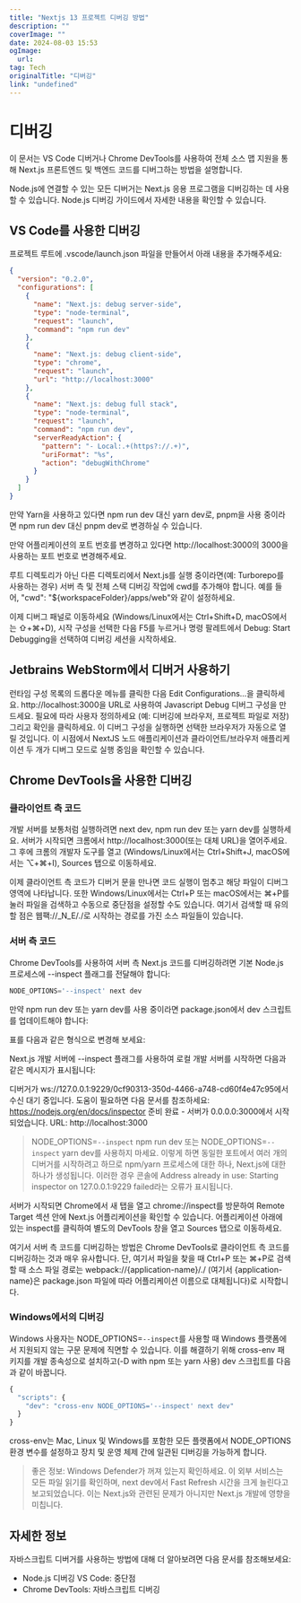 ```yaml
---
title: "Nextjs 13 프로젝트 디버깅 방법"
description: ""
coverImage: ""
date: 2024-08-03 15:53
ogImage: 
  url: 
tag: Tech
originalTitle: "디버깅"
link: "undefined"
---
```




# 디버깅

이 문서는 VS Code 디버거나 Chrome DevTools를 사용하여 전체 소스 맵 지원을 통해 Next.js 프론트엔드 및 백엔드 코드를 디버그하는 방법을 설명합니다.

Node.js에 연결할 수 있는 모든 디버거는 Next.js 응용 프로그램을 디버깅하는 데 사용할 수 있습니다. Node.js 디버깅 가이드에서 자세한 내용을 확인할 수 있습니다.

## VS Code를 사용한 디버깅

<div class="content-ad"></div>

프로젝트 루트에 .vscode/launch.json 파일을 만들어서 아래 내용을 추가해주세요:

```json
{
  "version": "0.2.0",
  "configurations": [
    {
      "name": "Next.js: debug server-side",
      "type": "node-terminal",
      "request": "launch",
      "command": "npm run dev"
    },
    {
      "name": "Next.js: debug client-side",
      "type": "chrome",
      "request": "launch",
      "url": "http://localhost:3000"
    },
    {
      "name": "Next.js: debug full stack",
      "type": "node-terminal",
      "request": "launch",
      "command": "npm run dev",
      "serverReadyAction": {
        "pattern": "- Local:.+(https?://.+)",
        "uriFormat": "%s",
        "action": "debugWithChrome"
      }
    }
  ]
}
```

만약 Yarn을 사용하고 있다면 npm run dev 대신 yarn dev로, pnpm을 사용 중이라면 npm run dev 대신 pnpm dev로 변경하실 수 있습니다.

만약 어플리케이션의 포트 번호를 변경하고 있다면 http://localhost:3000의 3000을 사용하는 포트 번호로 변경해주세요.

<div class="content-ad"></div>

루트 디렉토리가 아닌 다른 디렉토리에서 Next.js를 실행 중이라면(예: Turborepo를 사용하는 경우) 서버 측 및 전체 스택 디버깅 작업에 cwd를 추가해야 합니다. 예를 들어, "cwd": "${workspaceFolder}/apps/web"와 같이 설정하세요.

이제 디버그 패널로 이동하세요 (Windows/Linux에서는 Ctrl+Shift+D, macOS에서는 ⇧+⌘+D), 시작 구성을 선택한 다음 F5를 누르거나 명령 팔레트에서 Debug: Start Debugging을 선택하여 디버깅 세션을 시작하세요.

## Jetbrains WebStorm에서 디버거 사용하기

런타임 구성 목록의 드롭다운 메뉴를 클릭한 다음 Edit Configurations...을 클릭하세요. http://localhost:3000을 URL로 사용하여 Javascript Debug 디버그 구성을 만드세요. 필요에 따라 사용자 정의하세요 (예: 디버깅에 브라우저, 프로젝트 파일로 저장) 그리고 확인을 클릭하세요. 이 디버그 구성을 실행하면 선택한 브라우저가 자동으로 열릴 것입니다. 이 시점에서 NextJS 노드 애플리케이션과 클라이언트/브라우저 애플리케이션 두 개가 디버그 모드로 실행 중임을 확인할 수 있습니다.

<div class="content-ad"></div>

## Chrome DevTools을 사용한 디버깅

### 클라이언트 측 코드

개발 서버를 보통처럼 실행하려면 next dev, npm run dev 또는 yarn dev를 실행하세요. 서버가 시작되면 크롬에서 http://localhost:3000(또는 대체 URL)을 열어주세요. 그 후에 크롬의 개발자 도구를 열고 (Windows/Linux에서는 Ctrl+Shift+J, macOS에서는 ⌥+⌘+I), Sources 탭으로 이동하세요.

이제 클라이언트 측 코드가 디버거 문을 만나면 코드 실행이 멈추고 해당 파일이 디버그 영역에 나타납니다. 또한 Windows/Linux에서는 Ctrl+P 또는 macOS에서는 ⌘+P를 눌러 파일을 검색하고 수동으로 중단점을 설정할 수도 있습니다. 여기서 검색할 때 유의할 점은 웹팩://\_N_E/./로 시작하는 경로를 가진 소스 파일들이 있습니다.

<div class="content-ad"></div>

### 서버 측 코드

Chrome DevTools를 사용하여 서버 측 Next.js 코드를 디버깅하려면 기본 Node.js 프로세스에 --inspect 플래그를 전달해야 합니다:

```js
NODE_OPTIONS='--inspect' next dev
```

만약 npm run dev 또는 yarn dev를 사용 중이라면 package.json에서 dev 스크립트를 업데이트해야 합니다:

<div class="content-ad"></div>

표를 다음과 같은 형식으로 변경해 보세요:

Next.js 개발 서버에 --inspect 플래그를 사용하여 로컬 개발 서버를 시작하면 다음과 같은 메시지가 표시됩니다:

디버거가 ws://127.0.0.1:9229/0cf90313-350d-4466-a748-cd60f4e47c95에서 수신 대기 중입니다.
도움이 필요하면 다음 문서를 참조하세요: https://nodejs.org/en/docs/inspector
준비 완료 - 서버가 0.0.0.0:3000에서 시작되었습니다. URL: http://localhost:3000

> NODE_OPTIONS=`--inspect` npm run dev 또는 NODE_OPTIONS=`--inspect` yarn dev를 사용하지 마세요. 이렇게 하면 동일한 포트에서 여러 개의 디버거를 시작하려고 하므로 npm/yarn 프로세스에 대한 하나, Next.js에 대한 하나가 생성됩니다. 이러한 경우 콘솔에 Address already in use: Starting inspector on 127.0.0.1:9229 failed라는 오류가 표시됩니다.

<div class="content-ad"></div>

서버가 시작되면 Chrome에서 새 탭을 열고 chrome://inspect를 방문하여 Remote Target 섹션 안에 Next.js 어플리케이션을 확인할 수 있습니다. 어플리케이션 아래에 있는 inspect를 클릭하여 별도의 DevTools 창을 열고 Sources 탭으로 이동하세요.

여기서 서버 측 코드를 디버깅하는 방법은 Chrome DevTools로 클라이언트 측 코드를 디버깅하는 것과 매우 유사합니다. 단, 여기서 파일을 찾을 때 Ctrl+P 또는 ⌘+P로 검색할 때 소스 파일 경로는 webpack://{application-name}/./ (여기서 {application-name}은 package.json 파일에 따라 어플리케이션 이름으로 대체됩니다)로 시작합니다.

### Windows에서의 디버깅

Windows 사용자는 NODE_OPTIONS=`--inspect`를 사용할 때 Windows 플랫폼에서 지원되지 않는 구문 문제에 직면할 수 있습니다. 이를 해결하기 위해 cross-env 패키지를 개발 종속성으로 설치하고(-D with npm 또는 yarn 사용) dev 스크립트를 다음과 같이 바꿉니다.

<div class="content-ad"></div>

```js
{
  "scripts": {
    "dev": "cross-env NODE_OPTIONS='--inspect' next dev"
  }
}
```

cross-env는 Mac, Linux 및 Windows를 포함한 모든 플랫폼에서 NODE_OPTIONS 환경 변수를 설정하고 장치 및 운영 체제 간에 일관된 디버깅을 가능하게 합니다.

> 좋은 정보: Windows Defender가 꺼져 있는지 확인하세요. 이 외부 서비스는 모든 파일 읽기를 확인하며, next dev에서 Fast Refresh 시간을 크게 늘린다고 보고되었습니다. 이는 Next.js와 관련된 문제가 아니지만 Next.js 개발에 영향을 미칩니다.

## 자세한 정보

<div class="content-ad"></div>

자바스크립트 디버거를 사용하는 방법에 대해 더 알아보려면 다음 문서를 참조해보세요:

- Node.js 디버깅 VS Code: 중단점
- Chrome DevTools: 자바스크립트 디버깅

<div class="content-ad"></div>

